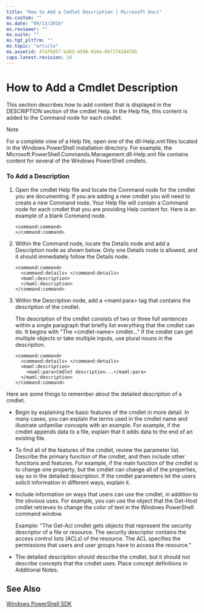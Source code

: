 ```yaml
---
title: "How to Add a Cmdlet Description | Microsoft Docs"
ms.custom: ""
ms.date: "09/13/2016"
ms.reviewer: ""
ms.suite: ""
ms.tgt_pltfrm: ""
ms.topic: "article"
ms.assetid: 47af9d57-bd63-4596-816a-0b717418476b
caps.latest.revision: 10
---
```

# How to Add a Cmdlet Description
This section describes how to add content that is displayed in the DESCRIPTION section of the cmdlet Help. In the Help file, this content is added to the Command node for each cmdlet.

> [!NOTE]
>  For a complete view of a Help file, open one of the dll-Help.xml files located in the Windows PowerShell installation directory. For example, the Microsoft.PowerShell.Commands.Management.dll-Help.xml file contains content for several of the Windows PowerShell cmdlets.

### To Add a Description

1.  Open the cmdlet Help file and locate the Command node for the cmdlet you are documenting. If you are adding a new cmdlet you will need to create a new Command node. Your Help file will contain a Command node for each cmdlet that you are providing Help content for. Here is an example of a blank Command node.

    ```
    <command:command>
    </command:command>
    ```

2.  Within the Command node, locate the Details node and add a Description node as shown below. Only one Details node is allowed, and it should immediately follow the Details node.

    ```
    <command:command>
      <command:details> </command:details>
      <maml:description>
      </maml:description>
    </command:command>
    ```

3.  Within the Description node, add a \<maml:para> tag that contains the description of the cmdlet.

     The description of the cmdlet consists of two or three full sentences within a single paragraph that briefly list everything that the cmdlet can do. It begins with "The \<cmdlet-name> cmdlet..." If the cmdlet can get multiple objects or take multiple inputs, use plural nouns in the description.

    ```
    <command:command>
      <command:details> </command:details>
      <maml:description>
        <maml:para>Cmdlet description...</maml:para>
      </maml:description>
    </command:command>
    ```

 Here are some things to remember about the detailed description of a cmdlet.

-   Begin by explaining the basic features of the cmdlet in more detail. In many cases, you can explain the terms used in the cmdlet name and illustrate unfamiliar concepts with an example. For example, if the cmdlet appends data to a file, explain that it adds data to the end of an existing file.

-   To find all of the features of the cmdlet, review the parameter list. Describe the primary function of the cmdlet, and then include other functions and features. For example, if the main function of the cmdlet is to change one property, but the cmdlet can change all of the properties, say so in the detailed description. If the cmdlet parameters let the users solicit information in different ways, explain it.

-   Include information on ways that users can use the cmdlet, in addition to the obvious uses. For example, you can use the object that the Get-Host cmdlet retrieves to change the color of text in the Windows PowerShell command window.

     Example:  "The Get-Acl cmdlet gets objects that represent the security descriptor of a file or resource. The security descriptor contains the access control lists (ACLs) of the resource. The ACL specifies the permissions that users and user groups have to access the resource."

-   The detailed description should describe the cmdlet, but it should not describe concepts that the cmdlet uses. Place concept definitions in Additional Notes.

## See Also
 [Windows PowerShell SDK](../windows-powershell-reference.md)
